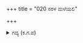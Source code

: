 +++
title = "020 ಸರಳ ಮಳೆಯಲಿ"

+++

<details><summary>ಗದ್ಯ (ಕ.ಗ.ಪ) </summary>

20. ಬಾಣಗಳ ಮಳೆಯಲ್ಲಿ ನೆನೆದು ಆನೆಗಳು ಉರುಳಿದವು. ವೈರಿಗಳ ಆನೆಗಳು ಕಲ್ಪಾಂತವರುಷದಲ್ಲಿ ಉರುಳುವ ಪರ್ವತಗಳಂತೆ ಕಾಣಿಸುತ್ತಿದ್ದವು. ಕ್ಷೇಮಧೂರ್ತಿಯ ಆನೆ ಎರಡು ಸೀಳಾಯಿತು. ಭೂಮಿಗೆ ದೊಪ್ಪನೆ ಬಿದ್ದ ಕ್ಷೇಮಧೂರ್ತಿಯು  ಅಡಾಯುಧವನ್ನು ಸೆಳೆದು ಕೋಪದಿಂದ ಮುನ್ನುಗ್ಗಿದನು.
</details>
